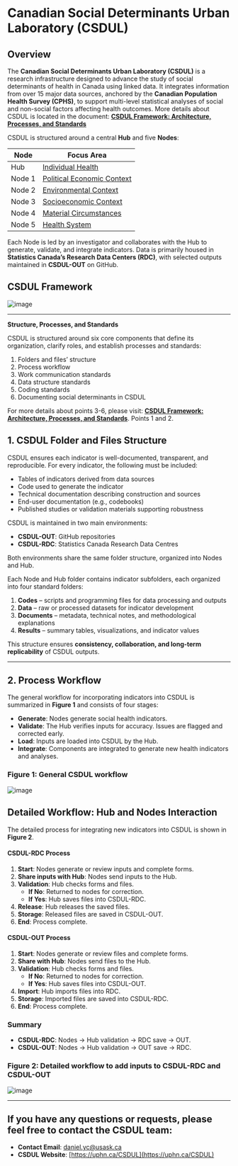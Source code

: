 # Canadian Social Determinants Urban Laboratory (CSDUL)

## Overview

The **Canadian Social Determinants Urban Laboratory (CSDUL)** is a research infrastructure designed to advance the study of social determinants of health in Canada using linked data. It integrates information from over 15 major data sources, anchored by the **Canadian Population Health Survey (CPHS)**, to support multi-level statistical analyses of social and non-social factors affecting health outcomes. More details about CSDUL is located in the document: [**CSDUL Framework: Architecture, Processes, and Standards**](https://drive.google.com/drive/folders/1P0YVkB8RRvYBs-R5tm-pvqsE8GZDfYZb)
  

CSDUL is structured around a central **Hub** and five **Nodes**:

| Node | Focus Area |
|------|------------|
| Hub | [Individual Health](https://github.com/csdul/pre_beta_hub_individual)  |
| Node 1 | [Political Economic Context](https://github.com/csdul/pre_beta_political_economics_context) |
| Node 2 | [Environmental Context](https://github.com/csdul/pre_beta_environmental_context) |
| Node 3 | [Socioeconomic Context](https://github.com/csdul/pre_beta_socioeconomic_context) |
| Node 4 | [Material Circumstances](https://github.com/csdul/pre_beta_material_circumstances) |
| Node 5 | [Health System](https://github.com/csdul/pre_beta_health_system) |

Each Node is led by an investigator and collaborates with the Hub to generate, validate, and integrate indicators. Data is primarily housed in **Statistics Canada’s Research Data Centers (RDC)**, with selected outputs maintained in **CSDUL-OUT** on GitHub.  

## CSDUL Framework
![image](https://github.com/csdul/images/blob/main/csdul%20overview.png)

---
**Structure, Processes, and Standards**

CSDUL is structured around six core components that define its organization, clarify roles, and establish processes and standards:

1. Folders and files’ structure  
2. Process workflow  
3. Work communication standards  
4. Data structure standards  
5. Coding standards  
6. Documenting social determinants in CSDUL  

For more details about points 3-6, please visit: [**CSDUL Framework: Architecture, Processes, and Standards**](https://drive.google.com/drive/folders/1P0YVkB8RRvYBs-R5tm-pvqsE8GZDfYZb). Points 1 and 2. 

## 1. CSDUL Folder and Files Structure

CSDUL ensures each indicator is well-documented, transparent, and reproducible. For every indicator, the following must be included:

- Tables of indicators derived from data sources  
- Code used to generate the indicator  
- Technical documentation describing construction and sources  
- End-user documentation (e.g., codebooks)  
- Published studies or validation materials supporting robustness  

CSDUL is maintained in two main environments:

- **CSDUL-OUT**: GitHub repositories  
- **CSDUL-RDC**: Statistics Canada Research Data Centres  

Both environments share the same folder structure, organized into Nodes and Hub. 

Each Node and Hub folder contains indicator subfolders, each organized into four standard folders:

1. **Codes** – scripts and programming files for data processing and outputs  
2. **Data** – raw or processed datasets for indicator development  
3. **Documents** – metadata, technical notes, and methodological explanations  
4. **Results** – summary tables, visualizations, and indicator values  

This structure ensures **consistency, collaboration, and long-term replicability** of CSDUL outputs.

---
## 2. Process Workflow

The general workflow for incorporating indicators into CSDUL is summarized in **Figure 1** and consists of four stages:

- **Generate**: Nodes generate social health indicators.  
- **Validate**: The Hub verifies inputs for accuracy. Issues are flagged and corrected early.  
- **Load**: Inputs are loaded into CSDUL by the Hub.  
- **Integrate**: Components are integrated to generate new health indicators and analyses.  

### Figure 1: General CSDUL workflow 
![image](https://github.com/csdul/images/blob/main/csdul%20general%20workflow.png)

## Detailed Workflow: Hub and Nodes Interaction

The detailed process for integrating new indicators into CSDUL is shown in **Figure 2**.  

#### CSDUL-RDC Process
1. **Start**: Nodes generate or review inputs and complete forms.  
2. **Share inputs with Hub**: Nodes send inputs to the Hub.  
3. **Validation**: Hub checks forms and files.  
   - **If No**: Returned to nodes for correction.  
   - **If Yes**: Hub saves files into CSDUL-RDC.  
4. **Release**: Hub releases the saved files.  
5. **Storage**: Released files are saved in CSDUL-OUT.  
6. **End**: Process complete.  

#### CSDUL-OUT Process
1. **Start**: Nodes generate or review files and complete forms.  
2. **Share with Hub**: Nodes send files to the Hub.  
3. **Validation**: Hub checks forms and files.  
   - **If No**: Returned to nodes for correction.  
   - **If Yes**: Hub saves files into CSDUL-OUT.  
4. **Import**: Hub imports files into RDC.  
5. **Storage**: Imported files are saved into CSDUL-RDC.  
6. **End**: Process complete.  

### Summary
- **CSDUL-RDC**: Nodes → Hub validation → RDC save → OUT.  
- **CSDUL-OUT**: Nodes → Hub validation → OUT save → RDC.  

### Figure 2: Detailed workflow to add inputs to CSDUL-RDC and CSDUL-OUT
![image](https://github.com/csdul/images/blob/main/csdul%20process%20to%20add%20inputs.png)

---

## If you have any questions or requests, please feel free to contact the CSDUL team:

- **Contact Email**: [daniel.yc@usask.ca](mailto:daniel.yc@usask.ca)
- **CSDUL Website**: [https://uphn.ca/CSDUL](https://uphn.ca/CSDUL)
